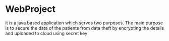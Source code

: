 # WebProject
it is a java based application which serves two purposes. The main purpose is to secure the data of the patients from data theft by encrypting the details and uploaded to cloud using secret key
